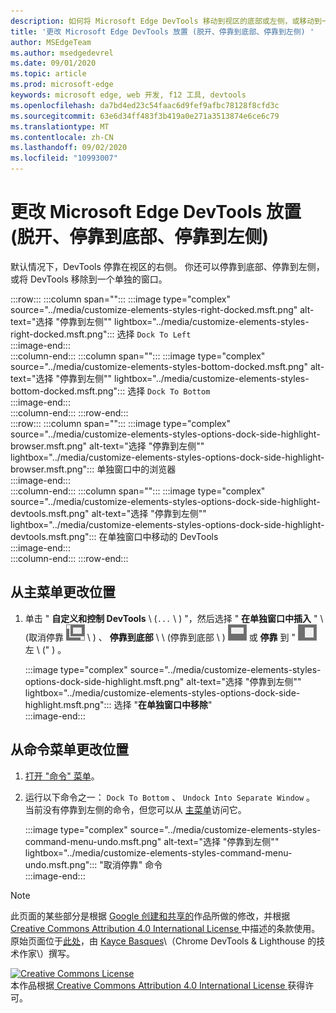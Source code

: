 ```yaml
---
description: 如何将 Microsoft Edge DevTools 移动到视区的底部或左侧，或移动到一个单独的窗口。
title: '更改 Microsoft Edge DevTools 放置 (脱开、停靠到底部、停靠到左侧) '
author: MSEdgeTeam
ms.author: msedgedevrel
ms.date: 09/01/2020
ms.topic: article
ms.prod: microsoft-edge
keywords: microsoft edge, web 开发, f12 工具, devtools
ms.openlocfilehash: da7bd4ed23c54faac6d9fef9afbc78128f8cfd3c
ms.sourcegitcommit: 63e6d34ff483f3b419a0e271a3513874e6ce6c79
ms.translationtype: MT
ms.contentlocale: zh-CN
ms.lasthandoff: 09/02/2020
ms.locfileid: "10993007"
---
```

<!-- Copyright Kayce Basques 

   Licensed under the Apache License, Version 2.0 (the "License");
   you may not use this file except in compliance with the License.
   You may obtain a copy of the License at

       https://www.apache.org/licenses/LICENSE-2.0

   Unless required by applicable law or agreed to in writing, software
   distributed under the License is distributed on an "AS IS" BASIS,
   WITHOUT WARRANTIES OR CONDITIONS OF ANY KIND, either express or implied.
   See the License for the specific language governing permissions and
   limitations under the License.  -->





# 更改 Microsoft Edge DevTools 放置 (脱开、停靠到底部、停靠到左侧)    



默认情况下，DevTools 停靠在视区的右侧。  你还可以停靠到底部、停靠到左侧，或将 DevTools 移除到一个单独的窗口。  

:::row:::
   :::column span="":::
      :::image type="complex" source="../media/customize-elements-styles-right-docked.msft.png" alt-text="选择 &quot;停靠到左侧&quot;" lightbox="../media/customize-elements-styles-right-docked.msft.png":::
         选择 `Dock To Left`  
      :::image-end:::  
   :::column-end:::
   :::column span="":::
      :::image type="complex" source="../media/customize-elements-styles-bottom-docked.msft.png" alt-text="选择 &quot;停靠到左侧&quot;" lightbox="../media/customize-elements-styles-bottom-docked.msft.png":::
         选择 `Dock To Bottom`  
      :::image-end:::  
   :::column-end:::
:::row-end:::  
:::row:::
   :::column span="":::
      :::image type="complex" source="../media/customize-elements-styles-options-dock-side-highlight-browser.msft.png" alt-text="选择 &quot;停靠到左侧&quot;" lightbox="../media/customize-elements-styles-options-dock-side-highlight-browser.msft.png":::
         单独窗口中的浏览器  
      :::image-end:::  
   :::column-end:::
   :::column span="":::
      :::image type="complex" source="../media/customize-elements-styles-options-dock-side-highlight-devtools.msft.png" alt-text="选择 &quot;停靠到左侧&quot;" lightbox="../media/customize-elements-styles-options-dock-side-highlight-devtools.msft.png":::
         在单独窗口中移动的 DevTools  
      :::image-end:::  
   :::column-end:::
:::row-end:::  

## 从主菜单更改位置   

1.  单击 " **自定义和控制 DevTools** \ (`...` \ ) "，然后选择 " **在单独窗口中插入** " \ (取消停靠 ![ ][ImageUndockIcon] \ ) 、 **停靠到底部** \ \ (停靠到底部 \ ) ![ ][ImageBottomIcon] 或 **停靠** 到 " ![ ][ImageLeftIcon] 左 \ (" ) 。  
    
    :::image type="complex" source="../media/customize-elements-styles-options-dock-side-highlight.msft.png" alt-text="选择 &quot;停靠到左侧&quot;" lightbox="../media/customize-elements-styles-options-dock-side-highlight.msft.png":::
       选择 "**在单独窗口中移除**"  
    :::image-end:::  
    
## 从命令菜单更改位置   

1.  [打开 "命令" 菜单][DevtoolsCommandMenu]。  
1.  运行以下命令之一： `Dock To Bottom` 、 `Undock Into Separate Window` 。  当前没有停靠到左侧的命令，但您可以从 [主菜单](#change-placement-from-the-main-menu)访问它。  
    
    :::image type="complex" source="../media/customize-elements-styles-command-menu-undo.msft.png" alt-text="选择 &quot;停靠到左侧&quot;" lightbox="../media/customize-elements-styles-command-menu-undo.msft.png":::
       "取消停靠" 命令  
    :::image-end:::  
    
<!--  
 


-->  

<!-- image links -->  

[ImageUndockIcon]: ../media/undock-icon.msft.png  
[ImageBottomIcon]: ../media/bottom-icon.msft.png  
[ImageLeftIcon]: ../media/left-icon.msft.png  

<!-- links -->  

[DevtoolsCommandMenu]: ../command-menu/index.md "通过 Microsoft Edge DevTools 命令菜单运行命令 |Microsoft 文档"  

> [!NOTE]
> 此页面的某些部分是根据 [Google 创建和共享的][GoogleSitePolicies]作品所做的修改，并根据[ Creative Commons Attribution 4.0 International License ][CCA4IL]中描述的条款使用。  
> 原始页面位于[此处](https://developers.google.com/web/tools/chrome-devtools/customize/placement)，由 [Kayce Basques][KayceBasques]\（Chrome DevTools \& Lighthouse 的技术作家\）撰写。  

[![Creative Commons License][CCby4Image]][CCA4IL]  
本作品根据[ Creative Commons Attribution 4.0 International License ][CCA4IL]获得许可。  

[CCA4IL]: https://creativecommons.org/licenses/by/4.0  
[CCby4Image]: https://i.creativecommons.org/l/by/4.0/88x31.png  
[GoogleSitePolicies]: https://developers.google.com/terms/site-policies  
[KayceBasques]: https://developers.google.com/web/resources/contributors/kaycebasques  
